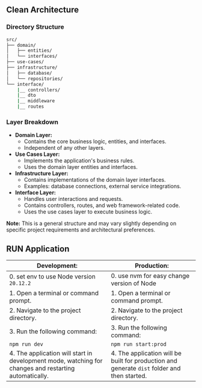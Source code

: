 ## Clean Architecture

### Directory Structure
```bash
src/
├── domain/
│   ├── entities/
│   └── interfaces/
├── use-cases/
├── infrastructure/
│   ├── database/
│   └── repositories/
└── interface/
    |__ controllers/
    |__ dto
    |__ middleware
    |__ routes
```
### Layer Breakdown

* **Domain Layer:**
  * Contains the core business logic, entities, and interfaces.
  * Independent of any other layers.
* **Use Cases Layer:**
  * Implements the application's business rules.
  * Uses the domain layer entities and interfaces.
* **Infrastructure Layer:**
  * Contains implementations of the domain layer interfaces.
  * Examples: database connections, external service integrations.
* **Interface Layer:**
  * Handles user interactions and requests.
  * Contains controllers, routes, and web framework-related code.
  * Uses the use cases layer to execute business logic.

**Note:** This is a general structure and may vary slightly depending on specific project requirements and architectural preferences.

## RUN Application

| **Development:** | **Production:** |
|---|---|
| 0. set env to use Node version `20.12.2`  | 0. use nvm for easy change version of Node |
| 1. Open a terminal or command prompt. | 1. Open a terminal or command prompt. |
| 2. Navigate to the project directory. | 2. Navigate to the project directory. |
| 3. Run the following command: | 3. Run the following command: |
|   ```npm run dev``` |   ```npm run start:prod```
| 4. The application will start in development mode, watching for changes and restarting automatically. | 4. The application will be built for production and generate `dist` folder and then started. |